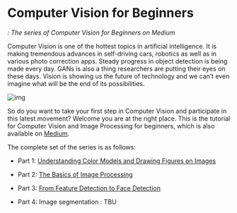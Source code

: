 # Computer Vision for Beginners
*: The series of Computer Vision for Beginners on Medium*

Computer Vision is one of the hottest topics in artificial intelligence. It is making tremendous advances in self-driving cars, robotics as well as in various photo correction apps. Steady progress in object detection is being made every day. GANs is also a thing researchers are putting their eyes on these days. Vision is showing us the future of technology and we can’t even imagine what will be the end of its possibilities.

![img](https://github.com/jjone36/vision_4_beginners/blob/master/images/main.jpg)

So do you want to take your first step in Computer Vision and participate in this latest movement? Welcome you are at the right place. This is the tutorial for Computer Vision and Image Processing for beginners, which is also available on [Medium](https://towardsdatascience.com/computer-vision-for-beginners-part-1-7cca775f58ef).

The complete set of the series is as follows:
- Part 1: [Understanding Color Models and Drawing Figures on Images](https://github.com/jjone36/vision_4_beginners/blob/master/part1_introduction.ipynb)

- Part 2: [The Basics of Image Processing](https://github.com/jjone36/vision_4_beginners/blob/master/part2_image_processing.ipynb)

- Part 3: [From Feature Detection to Face Detection](https://github.com/jjone36/vision_4_beginners/blob/master/part3_object_detection.ipynb)

- Part 4: Image segmentation : TBU
